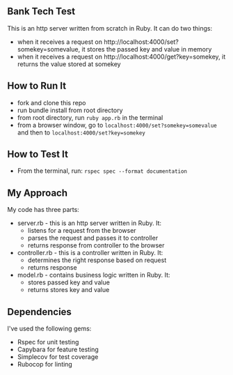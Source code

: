 ## Bank Tech Test

This is an http server written from scratch in Ruby. It can do two things:
- when it receives a request on http://localhost:4000/set?somekey=somevalue,
  it stores the passed key and value in memory
- when it receives a request on http://localhost:4000/get?key=somekey,
  it returns the value stored at somekey

## How to Run It

- fork and clone this repo
- run bundle install from root directory
- from root directory, run ```ruby app.rb``` in the terminal
- from a browser window, go to ```localhost:4000/set?somekey=somevalue``` and
  then to ```localhost:4000/set?key=somekey```

## How to Test It

- From the terminal, run: ```rspec spec --format documentation```

## My Approach

My code has three parts:
- server.rb - this is an http server written in Ruby. It:
  - listens for a request from the browser
  - parses the request and passes it to controller
  - returns response from controller to the browser
- controller.rb - this is a controller written in Ruby. It:
  - determines the right response based on request
  - returns response
- model.rb - contains business logic written in Ruby. It:
  - stores passed key and value
  - returns stores key and value

## Dependencies

I've used the following gems:
- Rspec for unit testing
- Capybara for feature testing
- Simplecov for test coverage
- Rubocop for linting
